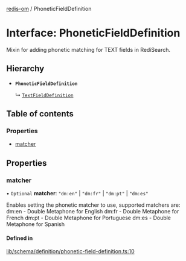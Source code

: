[redis-om](../README.md) / PhoneticFieldDefinition

# Interface: PhoneticFieldDefinition

Mixin for adding phonetic matching for TEXT fields in RediSearch.

## Hierarchy

- **`PhoneticFieldDefinition`**

  ↳ [`TextFieldDefinition`](TextFieldDefinition.md)

## Table of contents

### Properties

- [matcher](PhoneticFieldDefinition.md#matcher)

## Properties

### matcher

• `Optional` **matcher**: ``"dm:en"`` \| ``"dm:fr"`` \| ``"dm:pt"`` \| ``"dm:es"``

Enables setting the phonetic matcher to use, supported matchers are:
dm:en - Double Metaphone for English
dm:fr - Double Metaphone for French
dm:pt - Double Metaphone for Portuguese
dm:es - Double Metaphone for Spanish

#### Defined in

[lib/schema/definition/phonetic-field-definition.ts:10](https://github.com/redis/redis-om-node/blob/47d4d36/lib/schema/definition/phonetic-field-definition.ts#L10)
